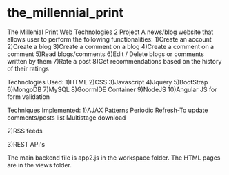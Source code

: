 # the_millennial_print
The Millenial Print
Web Technologies 2 Project
A news/blog website that allows user to perform the following functionalities:
1)Create an account
2)Create a blog
3)Create a comment on a blog
4)Create a comment on a comment
5)Read blogs/comments
6)Edit / Delete blogs or comments written by them
7)Rate a post
8)Get recommendations based on the history of their ratings

Technologies Used:
1)HTML
2)CSS
3)Javascript
4)Jquery
5)BootStrap
6)MongoDB
7)MySQL
8)GoormIDE Container
9)NodeJS
10)Angular JS for form validation


Techniques Implemented:
1)AJAX Patterns
Periodic Refresh-To update comments/posts list
Multistage download 

2)RSS feeds

3)REST API's

The main backend file is app2.js in the workspace folder.
The HTML pages are in the views folder.
